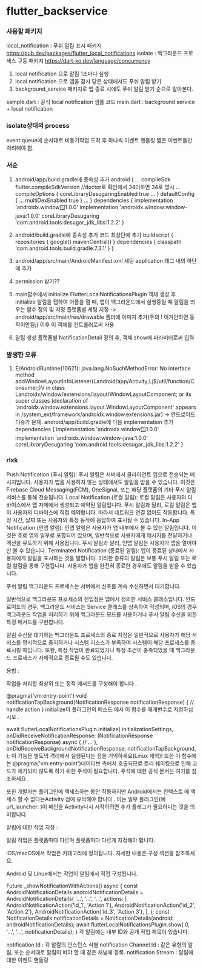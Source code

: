 # flutter_backservice

### 사용할 패키지
local_notification : 푸쉬 알림 표시 패키지
https://pub.dev/packages/flutter_local_notifications
isolate : 백그라운드 프로세스 구동 패키지
https://dart-ko.dev/language/concurrency

1. local notification 으로 알림 1초마다 실행
2. local notification 으로 앱을 잠시 닫은 상태에서도 푸쉬 알림 받기
3. background_service 패키지로 앱 종료 시에도 푸쉬 알림 받기
순으로 알아본다.

sample.dart : 공식 local notification 샘플 코드
main.dart : background service + local notification

### isolate상태의 process
event queue에 순서대로 비동기작업 도착 후 하나씩 이벤트 핸들링
짧은 이벤트들만 처리해야 함.

### 서순
1. android/app/build.gradle에 종속성 추가
android {
    ...
    compileSdk flutter.compileSdkVersion  //doctor로 확인해서 34이하면 34로 명시
    ...
    compileOptions {
        coreLibraryDesugaringEnabled true
        ...
    }
    defaultConfig {
        ...
        multiDexEnabled true
    }
    ...
}
dependencies {
    implementation 'androidx.window:window:1.0.0'
    implementation 'androidx.window:window-java:1.0.0'
    coreLibraryDesugaring 'com.android.tools:desugar_jdk_libs:1.2.2'
}

2. android/build.gradle에 종속성 추가
코드 최상단에 추가
buildscript {
    repositories {
        google()
        mavenCentral()
    }
    dependencies {
        classpath 'com.android.tools.build:gradle:7.3.1'
    }
}

3. android/app/src/main/AndroidManifest.xml 세팅
application 태그 내의 하단에 추가
<receiver 
  android:exported="false" 
  android:name="com.dexterous.flutterlocalnotifications.ActionBroadcastReceiver" />

4. permission 받기??

4. main함수에서 initialize
FlutterLocalNotificationsPlugin 객체 생성 후 initialize
알림을 탭하여 어플을 열 때, 앱이 백그라운드에서 실행중일 때 알림을 띄우는 함수 정의 및 지정
플랫폼별 세팅 지정 -> android/app/src/main/res/drawable 폴더에 이미지 추가(주의 ! 이거안하면 동작이안됨;)
이후 이 객체를 컨트롤러로써 사용

5. 알림 생성
플랫폼별 NotificationDetail 정의 후, 객체.show에 파라미터로써 입력

### 발생한 오류
1. E/AndroidRuntime(10621): java.lang.NoSuchMethodError: No interface method addWindowLayoutInfoListener(Landroid/app/Activity;Lj$/util/function/Consumer;)V in class Landroidx/window/extensions/layout/WindowLayoutComponent; or its super classes (declaration of 'androidx.window.extensions.layout.WindowLayoutComponent' appears in /system_ext/framework/androidx.window.extensions.jar)
-> 안드로이드 디슈가 문제. android/app/build.gradle에 다음 implementation 추가
dependencies {
    implementation 'androidx.window:window:1.0.0'
    implementation 'androidx.window:window-java:1.0.0'
    coreLibraryDesugaring 'com.android.tools:desugar_jdk_libs:1.2.2'
}

### rlxk
Push Notification (푸시 알림):
푸시 알림은 서버에서 클라이언트 앱으로 전송되는 메시지입니다. 사용자가 앱을 사용하지 않는 상태에서도 알림을 받을 수 있습니다. 이것은 Firebase Cloud Messaging(FCM), OneSignal, 또는 해당 플랫폼의 기타 푸시 알림 서비스를 통해 전송됩니다.
Local Notification (로컬 알림):
로컬 알림은 사용자의 디바이스에서 앱 자체에서 생성되고 예약된 알림입니다. 푸시 알림과 달리, 로컬 알림은 앱이 사용자의 디바이스에 직접 예약합니다. 따라서 네트워크 연결 없이도 작동합니다. 특정 시간, 날짜 또는 사용자의 특정 동작에 응답하여 표시될 수 있습니다.
In-App Notification (인앱 알림):
인앱 알림은 사용자가 앱 내부에서 볼 수 있는 알림입니다. 이것은 주로 앱의 일부로 포함되어 있으며, 일반적으로 사용자에게 메시지를 전달하거나 액션을 유도하기 위해 사용됩니다. 푸시 알림과 달리, 인앱 알림은 사용자가 앱을 열어야만 볼 수 있습니다.
Terminated Notification (종료된 알림):
앱이 종료된 상태에서 사용자에게 알림을 표시하는 것을 말합니다. 이러한 종류의 알림은 보통 푸시 알림 또는 로컬 알림을 통해 구현됩니다. 사용자가 앱을 완전히 종료한 경우에도 알림을 받을 수 있습니다.


푸쉬 알림 백그라운드 프로세스는 서버에서 신호를 계속 수신하면서 대기합니다.

일반적으로 백그라운드 프로세스의 진입점은 앱에서 정의한 서비스 클래스입니다. 안드로이드의 경우, 백그라운드 서비스는 Service 클래스를 상속하여 작성되며, iOS의 경우 백그라운드 작업을 처리하기 위해 백그라운드 모드를 사용하거나 푸시 알림 수신을 위한 특정 메서드를 구현합니다.

알림 수신을 대기하는 백그라운드 프로세스의 종료 지점은 일반적으로 사용자가 해당 서비스를 명시적으로 중지하거나 시스템 리소스가 부족하여 시스템이 해당 프로세스를 종료시킬 때입니다. 또한, 특정 작업이 완료되었거나 특정 조건이 충족되었을 때 백그라운드 프로세스가 자체적으로 종료될 수도 있습니다.




용법 :

작업을 처리할 최상위 또는 정적 메서드를 구성해야 합니다 .

@pragma('vm:entry-point')
void notificationTapBackground(NotificationResponse notificationResponse) {
  // handle action
}
initialize이 플러그인의 메소드 에서 이 함수를 매개변수로 지정하십시오 .

await flutterLocalNotificationsPlugin.initialize(
    initializationSettings,
    onDidReceiveNotificationResponse: (NotificationResponse notificationResponse) async {
        // ...
    },
    onDidReceiveBackgroundNotificationResponse: notificationTapBackground,
);
이 기능은 별도의 격리에서 실행된다는 점을 기억하세요(Linux 제외)! 또한 이 함수에는 @pragma('vm:entry-point')네이티브 측에서 호출되므로 트리 쉐이킹으로 인해 코드가 제거되지 않도록 하기 위한 주석이 필요합니다. 주석에 대한 공식 문서는 여기를 참조하세요 .

또한 개발자는 플러그인에 액세스하는 동안 작동하지만 Android에서는 컨텍스트 에 액세스 할 수 없다는Activity 점에 유의해야 합니다 . 이는 일부 플러그인(예 url_launcher: )이 메인을 Activity다시 시작하려면 추가 플래그가 필요하다는 것을 의미합니다.

알림에 대한 작업 지정 :

알림 작업은 플랫폼마다 다르며 플랫폼마다 다르게 지정해야 합니다.

iOS/macOS에서 작업은 카테고리에 정의됩니다. 자세한 내용은 구성 섹션을 참조하세요.

Android 및 Linux에서는 작업이 알림에서 직접 구성됩니다.

Future<void> _showNotificationWithActions() async {
  const AndroidNotificationDetails androidNotificationDetails =
      AndroidNotificationDetails(
    '...',
    '...',
    '...',
    actions: <AndroidNotificationAction>[
      AndroidNotificationAction('id_1', 'Action 1'),
      AndroidNotificationAction('id_2', 'Action 2'),
      AndroidNotificationAction('id_3', 'Action 3'),
    ],
  );
  const NotificationDetails notificationDetails =
      NotificationDetails(android: androidNotificationDetails);
  await flutterLocalNotificationsPlugin.show(
      0, '...', '...', notificationDetails);
}
각 알림에는 내부 ID와 공개 작업 제목이 있습니다.

notification Id : 각 알람의 인스턴스 식별
notification Channel Id : 같은 유형의 알림, 또는 순서대로 알림이 떠야 할 때 같은 채널에 등록.
notification Stream : 알림에 대한 이벤트 핸들링